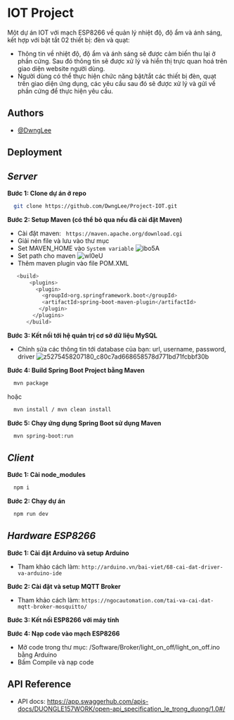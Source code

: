 
# IOT Project
Một dự án IOT với mạch ESP8266 về quản lý nhiệt độ, độ ẩm và ánh sáng, kết hợp với bật tắt 02 thiết bị: đèn và quạt:
- Thông tin về nhiệt độ, độ ẩm và ánh sáng sẽ được cảm biến thu lại ở phần cứng. Sau đó thông tin sẽ được xử lý và hiển thị trực quan hoá trên giao diện website người dùng. 
- Người dùng có thể thực hiện chức năng bật/tắt các thiết bị đèn, quạt trên giao diện ứng dụng, các yêu cầu sau đó sẽ được xử lý và gửi về phần cứng để thực hiện yêu cầu.


## Authors

- [@DwngLee](https://github.com/DwngLee)


## Deployment
## ***Server***


**Bước 1: Clone dự án ở repo**

```bash
  git clone https://github.com/DwngLee/Project-IOT.git
```
**Bước 2: Setup Maven (có thể bỏ qua nếu đã cài đặt Maven)**
- Cài đặt maven: ` https://maven.apache.org/download.cgi`
- Giải nén file và lưu vào thư mục
- Set MAVEN_HOME vào `System variable`
![ibo5A](https://github.com/DwngLee/Project-IOT/assets/156188368/8aadced8-9f5c-4a09-9007-b2ddc2b909ff)
- Set path cho maven
![wl0eU](https://github.com/DwngLee/Project-IOT/assets/156188368/e9850992-7115-4b4e-a9cf-e297ab476fd3)
- Thêm maven plugin vào file POM.XML
```bash
   <build>
       <plugins>
         <plugin>
           <groupId>org.springframework.boot</groupId>
           <artifactId>spring-boot-maven-plugin</artifactId>
          </plugin>
        </plugins>
      </build>
```
**Bước 3: Kết nối tới hệ quản trị cơ sở dữ liệu MySQL**
- Chỉnh sửa các thông tin tới database của bạn: url, username, password, driver
![z5275458207180_c80c7ad668658578d771bd71fcbbf30b](https://github.com/DwngLee/Project-IOT/assets/156188368/3d9eaea9-8cc3-4e8d-80b6-b83f0e79f7d1)


**Bước 4: Build Spring Boot Project bằng Maven**
```bash
  mvn package
```
hoặc
```bash
  mvn install / mvn clean install
```
**Bước 5: Chạy ứng dụng Spring Boot sử dụng Maven**
```bash
  mvn spring-boot:run
```
## ***Client***
**Bước 1: Cài node_modules**
```bash
  npm i
```

**Bước 2: Chạy dự án**

```bash
  npm run dev
```

## ***Hardware ESP8266***
**Bước 1: Cài đặt Arduino và setup Arduino**
- Tham khảo cách làm: `http://arduino.vn/bai-viet/68-cai-dat-driver-va-arduino-ide`
  
**Bước 2: Cài đặt và setup MQTT Broker**
- Tham khảo cách làm: `https://ngocautomation.com/tai-va-cai-dat-mqtt-broker-mosquitto/`
  
**Bước 3: Kết nối ESP8266 với máy tính**
  
**Bước 4: Nạp code vào mạch ESP8266**
- Mở code trong thư mục: /Software/Broker/light_on_off/light_on_off.ino bằng Arduino
- Bấm Compile và nạp code


## API Reference

- API docs: https://app.swaggerhub.com/apis-docs/DUONGLE157WORK/open-api_specification_le_trong_duong/1.0#/

